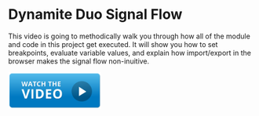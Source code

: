 # Dynamite Duo Signal Flow

This video is going to methodically walk you through how all of the module and code in this project get executed. It will show you how to set breakpoints, evaluate variable values, and explain how import/export in the browser makes the signal flow non-inuitive.

[<img src="../../book-1-installations/chapters/images/video-play-icon.gif" height="75rem" />](https://watch.screencastify.com/v/3VtMdnvfoUijvmEtSLLo)